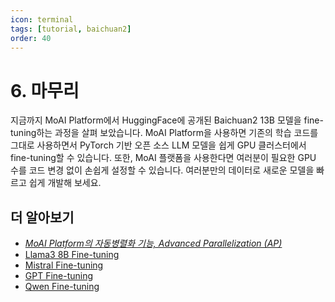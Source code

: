 ```yaml
---
icon: terminal
tags: [tutorial, baichuan2]
order: 40
---
```


# 6. 마무리 

지금까지 MoAI Platform에서 HuggingFace에 공개된 Baichuan2 13B 모델을 fine-tuning하는 과정을 살펴 보았습니다. MoAI Platform을 사용하면 기존의 학습 코드를 그대로 사용하면서 PyTorch 기반 오픈 소스 LLM 모델을 쉽게 GPU 클러스터에서 fine-tuning할 수 있습니다. 또한, MoAI 플랫폼을 사용한다면 여러분이 필요한 GPU 수를 코드 변경 없이 손쉽게 설정할 수 있습니다. 여러분만의 데이터로 새로운 모델을 빠르고 쉽게 개발해 보세요. 

## 더 알아보기

- *[MoAI Platform의 자동병렬화 기능, Advanced Parallelization (AP)](https://docs.moreh.io/ko/supported_documents/ap/)*
- [Llama3 8B Fine-tuning](../llama3_8b_tutorial/index.md)
- [Mistral Fine-tuning](../mistral_tutorial/index.md)
- [GPT Fine-tuning](../gpt_tutorial/index.md)
- [Qwen Fine-tuning](../qwen_Tutorial/index.md)
